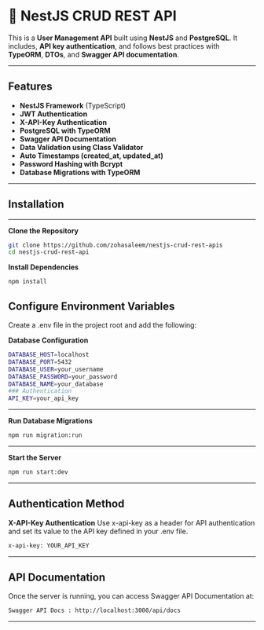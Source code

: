 # 🚀 NestJS CRUD REST API

This is a **User Management API** built using **NestJS** and **PostgreSQL**. It includes, **API key authentication**, and follows best practices with **TypeORM**, **DTOs**, and **Swagger API documentation**.

---

##  **Features**
- **NestJS Framework** (TypeScript)
- **JWT Authentication**
- **X-API-Key Authentication**
- **PostgreSQL with TypeORM**
- **Swagger API Documentation**
- **Data Validation using Class Validator**
- **Auto Timestamps (created_at, updated_at)**
- **Password Hashing with Bcrypt**
- **Database Migrations with TypeORM**

---

##  Installation

---

 **Clone the Repository**
```sh
git clone https://github.com/zohasaleem/nestjs-crud-rest-apis
cd nestjs-crud-rest-api
```

**Install Dependencies**
```sh
npm install
```

**Configure Environment Variables**
---
Create a .env file in the project root and add the following:


**Database Configuration**
```sh
DATABASE_HOST=localhost
DATABASE_PORT=5432
DATABASE_USER=your_username
DATABASE_PASSWORD=your_password
DATABASE_NAME=your_database
### Authentication
API_KEY=your_api_key
```
---

**Run Database Migrations**
```sh
npm run migration:run
```
---

**Start the Server**
```sh
npm run start:dev
```
---
**Authentication Method**
---
**X-API-Key Authentication**
Use x-api-key as a header for API authentication and set its value to the API key defined in your .env file.
```sh
x-api-key: YOUR_API_KEY
```
---

**API Documentation**
---
Once the server is running, you can access Swagger API Documentation at:
```sh
Swagger API Docs : http://localhost:3000/api/docs
```
--- 

